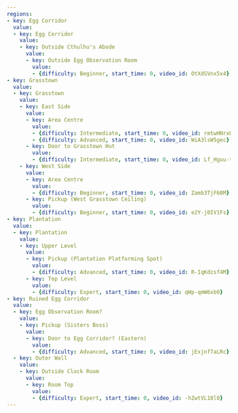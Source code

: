 ```yaml
---
regions:
- key: Egg Corridor
  value:
  - key: Egg Corridor
    value:
    - key: Outside Cthulhu's Abode
      value:
      - key: Outside Egg Observation Room
        value:
        - {difficulty: Beginner, start_time: 0, video_id: OtXdSVnx5x4}
- key: Grasstown
  value:
  - key: Grasstown
    value:
    - key: East Side
      value:
      - key: Area Centre
        value:
        - {difficulty: Intermediate, start_time: 0, video_id: rmtwHNrxU5Q}
        - {difficulty: Advanced, start_time: 0, video_id: WiA3lsW5gec}
      - key: Door to Grasstown Hut
        value:
        - {difficulty: Intermediate, start_time: 0, video_id: Lf_Hguu-tqw}
    - key: West Side
      value:
      - key: Area Centre
        value:
        - {difficulty: Beginner, start_time: 0, video_id: Zamb3TjF60M}
      - key: Pickup (West Grasstown Ceiling)
        value:
        - {difficulty: Beginner, start_time: 0, video_id: e2Y-j0IV1Fs}
- key: Plantation
  value:
  - key: Plantation
    value:
    - key: Upper Level
      value:
      - key: Pickup (Plantation Platforming Spot)
        value:
        - {difficulty: Advanced, start_time: 0, video_id: R-IqKdzsf4M}
      - key: Top Level
        value:
        - {difficulty: Expert, start_time: 0, video_id: qWp-qmW6xb0}
- key: Ruined Egg Corridor
  value:
  - key: Egg Observation Room?
    value:
    - key: Pickup (Sisters Boss)
      value:
      - key: Door to Egg Corridor? (Eastern)
        value:
        - {difficulty: Advanced, start_time: 0, video_id: jExjnf7aLRc}
  - key: Outer Wall
    value:
    - key: Outside Clock Room
      value:
      - key: Room Top
        value:
        - {difficulty: Expert, start_time: 0, video_id: -hZwtVL18l0}
---
```


